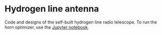 # Hydrogen line antenna
Code and designs of the self-built hydrogen line radio telescope.
To run the horn optimizer, use the [Jupyter notebook](https://mybinder.org/v2/gh/oppocomputer/Hydrogen-line-antenna/HEAD?urlpath=%2Fdoc%2Ftree%2Foptimal_horn_design.ipynb).

